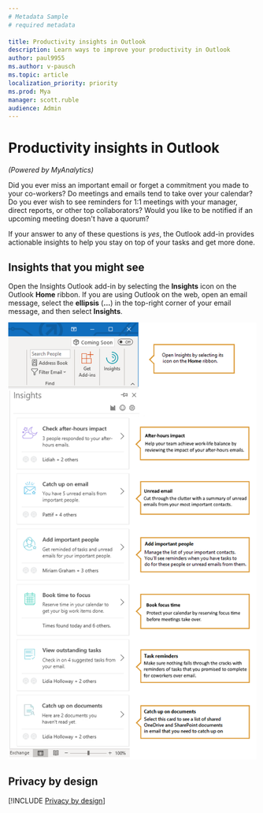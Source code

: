 ```yaml
---
# Metadata Sample
# required metadata

title: Productivity insights in Outlook
description: Learn ways to improve your productivity in Outlook 
author: paul9955
ms.author: v-pausch
ms.topic: article
localization_priority: priority 
ms.prod: Mya
manager: scott.ruble
audience: Admin
---
```


# Productivity insights in Outlook

_(Powered by MyAnalytics)_

Did you ever miss an important email or forget a commitment you made to your co-workers? Do meetings and emails tend to take over your calendar? Do you ever wish to see reminders for 1:1 meetings with your manager, direct reports, or other top collaborators? Would you like to be notified if an upcoming meeting doesn't have a quorum?  

If your answer to any of these questions is _yes_, the Outlook add-in provides actionable insights to help you stay on top of your tasks and get more done.  

## Insights that you might see

Open the Insights Outlook add-in by selecting the **Insights** icon on the Outlook **Home** ribbon. If you are using  Outlook on the web, open an email message, select the **ellipsis** (**...**) in the top-right corner of your email message, and then select **Insights**.

![Insights panel.](../../images/mya/overview/insights-cards-12.png)

## Privacy by design

[!INCLUDE [Privacy by design](../includes/privacy-by-design.md)]
